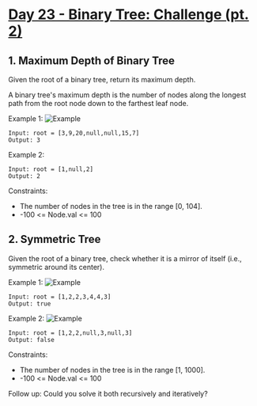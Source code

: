 #  [Day 23 - Binary Tree: Challenge (pt. 2)](https://leetcode.com/explore/learn/card/data-structure-tree/17/solve-problems-recursively/)

## 1. Maximum Depth of Binary Tree

Given the root of a binary tree, return its maximum depth.

A binary tree's maximum depth is the number of nodes along the longest path from the root node down to the farthest leaf node.

Example 1:
![Example](https://assets.leetcode.com/uploads/2020/11/26/tmp-tree.jpg)

```
Input: root = [3,9,20,null,null,15,7]
Output: 3
```

Example 2:

```
Input: root = [1,null,2]
Output: 2
```

Constraints:

* The number of nodes in the tree is in the range [0, 104].
* -100 <= Node.val <= 100

## 2.  Symmetric Tree

Given the root of a binary tree, check whether it is a mirror of itself (i.e., symmetric around its center).

Example 1:
![Example](https://assets.leetcode.com/uploads/2021/02/19/symtree1.jpg)

```
Input: root = [1,2,2,3,4,4,3]
Output: true
```

Example 2:
![Example](https://assets.leetcode.com/uploads/2021/02/19/symtree2.jpg)
```
Input: root = [1,2,2,null,3,null,3]
Output: false
```

Constraints:
* The number of nodes in the tree is in the range [1, 1000].
* -100 <= Node.val <= 100

Follow up: Could you solve it both recursively and iteratively?
